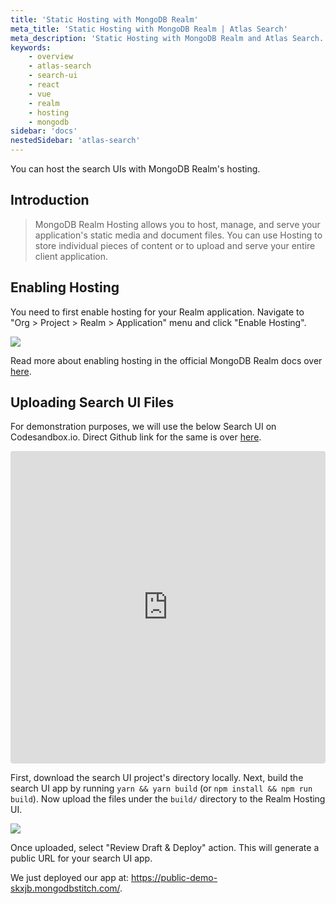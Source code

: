 ```yaml
---
title: 'Static Hosting with MongoDB Realm'
meta_title: 'Static Hosting with MongoDB Realm | Atlas Search'
meta_description: 'Static Hosting with MongoDB Realm and Atlas Search.'
keywords:
    - overview
    - atlas-search
    - search-ui
    - react
    - vue
    - realm
    - hosting
    - mongodb
sidebar: 'docs'
nestedSidebar: 'atlas-search'
---
```


You can host the search UIs with MongoDB Realm's hosting.

## Introduction

> MongoDB Realm Hosting allows you to host, manage, and serve your application's static media and document files. You can use Hosting to store individual pieces of content or to upload and serve your entire client application.


## Enabling Hosting

You need to first enable hosting for your Realm application. Navigate to "Org > Project > Realm > Application" menu and click "Enable Hosting".

![](https://i.imgur.com/XQ9kGGt.png)

Read more about enabling hosting in the official MongoDB Realm docs over [here](https://docs.mongodb.com/realm/hosting/enable-hosting/).

## Uploading Search UI Files

For demonstration purposes, we will use the below Search UI on Codesandbox.io. Direct Github link for the same is over [here](https://github/appbaseio/reactivesearch/tree/next/packages/web/examples/mongo-examples/DataSearch).

<iframe src="https://codesandbox.io/embed/github/appbaseio/reactivesearch/tree/next/packages/web/examples/mongo-examples/DataSearch?fontsize=14&moduleview=1&theme=dark"
     style="width:100%; height:500px; border:0; border-radius: 4px; overflow:hidden;"
     title="datasearch-example-mongo"
     allow="accelerometer; ambient-light-sensor; camera; encrypted-media; geolocation; gyroscope; hid; microphone; midi; payment; usb; vr; xr-spatial-tracking"
     sandbox="allow-forms allow-modals allow-popups allow-presentation allow-same-origin allow-scripts"
   ></iframe>

First, download the search UI project's directory locally. Next, build the search UI app by running `yarn && yarn build` (or `npm install && npm run build`). Now upload the files under the `build/` directory to the Realm Hosting UI.

![](https://i.imgur.com/4dz4dh1.png)

Once uploaded, select "Review Draft & Deploy" action. This will generate a public URL for your search UI app.

We just deployed our app at: https://public-demo-skxjb.mongodbstitch.com/.
